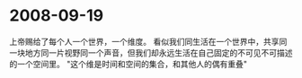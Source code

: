 # 2008-09-19
上帝赐给了每个人一个世界，一个维度。
看似我们同生活在一个世界中，共享同一块地方同一片视野同一个声音，但我们却永远生活在自己固定的不可见不可描述的一个空间里。
"这个维是时间和空间的集合，和其他人的偶有重叠"
